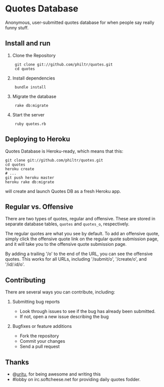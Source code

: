 Quotes Database
===========================================================
Anonymous, user-submitted quotes database for when people
say really funny stuff.


Install and run
-----------------------------------------------------------

1. Clone the Repository

        git clone git://github.com/philtr/quotes.git
        cd quotes

2. Install dependencies

        bundle install

3. Migrate the database

        rake db:migrate

4. Start the server

        ruby quotes.rb


Deploying to Heroku
-----------------------------------------------------------
Quotes Database is Heroku-ready, which means that this:

    git clone git://github.com/philtr/quotes.git
    cd quotes
    heroku create
    # ...
    git push heroku master
    heroku rake db:migrate

will create and launch Quotes DB as a fresh Heroku app.


Regular vs. Offensive
-----------------------------------------------------------
There are two types of quotes, regular and offensive. These
are stored in separate database tables, `quotes` and
`quotes_o`, respectively.

The regular quotes are what you see by default. To add an
offensive quote, simply click the offensive quote link on
the regular quote submission page, and it will take you to
the offensive quote submission page.

By adding a trailing '/o' to the end of the URL, you can
see the offensive quotes. This works for all URLs,
including '/submit/o', '/create/o', and '/id/:id/o'.


Contributing
-----------------------------------------------------------
There are several ways you can contribute, including:

1. Submitting bug reports

    * Look through issues to see if the bug has already
      been submitted.
    * If not, open a new issue describing the bug

2. Bugfixes or feature additions

    * Fork the repository
    * Commit your changes
    * Send a pull request

Thanks
-----------------------------------------------------------
* @[uritu](https://github.com/uritu), for being awesome and writing this
* #lobby on irc.softcheese.net for providing daily quotes
  fodder.